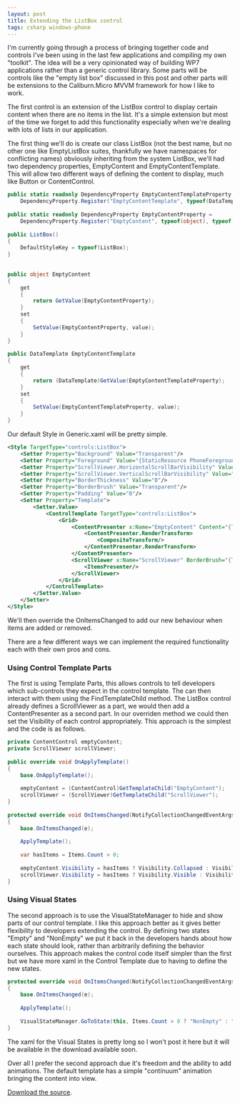 ```yaml
---
layout: post
title: Extending the ListBox control
tags: csharp windows-phone
---
```


I'm currently going through a process of bringing together code and controls I've been using in the last few applications and compiling my own "toolkit". The idea will be a very opinionated way of building WP7 applications rather than a generic control library. Some parts will be controls like the "empty list box" discussed in this post and other parts will be extensions to the Caliburn.Micro MVVM framework for how I like to work.

The first control is an extension of the ListBox control to display certain content when there are no items in the list. It's a simple extension but most of the time we forget to add this functionality especially when we're dealing with lots of lists in our application.

The first thing we'll do is create our class ListBox (not the best name, but no other one like EmptyListBox suites, thankfully we have namespaces for conflicting names) obviously inheriting from the system ListBox, we'll had two dependency properties, EmptyContent and EmptyContentTemplate. This will allow two different ways of defining the content to display, much like Button or ContentControl.

``` csharp
public static readonly DependencyProperty EmptyContentTemplateProperty =
    DependencyProperty.Register("EmptyContentTemplate", typeof(DataTemplate), typeof(ListBox), null);
 
public static readonly DependencyProperty EmptyContentProperty =
    DependencyProperty.Register("EmptyContent", typeof(object), typeof(ListBox), null);
 
public ListBox()
{
    DefaultStyleKey = typeof(ListBox);
}
 
 
public object EmptyContent
{
    get
    {
        return GetValue(EmptyContentProperty);
    }
    set
    {
        SetValue(EmptyContentProperty, value);
    }
}
 
public DataTemplate EmptyContentTemplate
{
    get
    {
        return (DataTemplate)GetValue(EmptyContentTemplateProperty);
    }
    set
    {
        SetValue(EmptyContentTemplateProperty, value);
    }
}
```

Our default Style in Generic.xaml will be pretty simple.

``` xml
<Style TargetType="controls:ListBox">
    <Setter Property="Background" Value="Transparent"/>
    <Setter Property="Foreground" Value="{StaticResource PhoneForegroundBrush}"/>
    <Setter Property="ScrollViewer.HorizontalScrollBarVisibility" Value="Disabled"/>
    <Setter Property="ScrollViewer.VerticalScrollBarVisibility" Value="Auto"/>
    <Setter Property="BorderThickness" Value="0"/>
    <Setter Property="BorderBrush" Value="Transparent"/>
    <Setter Property="Padding" Value="0"/>
    <Setter Property="Template">
        <Setter.Value>
            <ControlTemplate TargetType="controls:ListBox">
                <Grid>
                    <ContentPresenter x:Name="EmptyContent" Content="{TemplateBinding EmptyContent}" ContentTemplate="{TemplateBinding EmptyContentTemplate}" RenderTransformOrigin="0.5,0.5" >
                        <ContentPresenter.RenderTransform>
                            <CompositeTransform/>
                        </ContentPresenter.RenderTransform>
                    </ContentPresenter>
                    <ScrollViewer x:Name="ScrollViewer" BorderBrush="{TemplateBinding BorderBrush}" BorderThickness="{TemplateBinding BorderThickness}" Background="{TemplateBinding Background}" Foreground="{TemplateBinding Foreground}" Padding="{TemplateBinding Padding}">
                        <ItemsPresenter/>
                    </ScrollViewer>
                </Grid>
            </ControlTemplate>
        </Setter.Value>
    </Setter>
</Style>
```

We'll then override the OnItemsChanged to add our new behaviour when items are added or removed.

There are a few different ways we can implement the required functionality each with their own pros and cons. 

### Using Control Template Parts

The first is using Template Parts, this allows controls to tell developers which sub-controls they expect in the control template. The can then interact with them using the FindTemplateChild method. The ListBox control already defines a ScrollViewer as a part, we would then add a ContentPresenter as a second part. In our overriden method we could then set the Visibility of each control appropriately. This approach is the simplest and the code is as follows.

``` csharp
private ContentControl emptyContent;
private ScrollViewer scrollViewer;
 
public override void OnApplyTemplate()
{
    base.OnApplyTemplate();
 
    emptyContent = (ContentControl)GetTemplateChild("EmptyContent");
    scrollViewer = (ScrollViewer)GetTemplateChild("ScrollViewer");
}
 
protected override void OnItemsChanged(NotifyCollectionChangedEventArgs e)
{
    base.OnItemsChanged(e);
 
    ApplyTemplate();
 
    var hasItems = Items.Count > 0;
 
    emptyContent.Visibility = hasItems ? Visibility.Collapsed : Visibility.Visible;
    scrollViewer.Visibility = hasItems ? Visibility.Visible : Visibility.Collapsed;
}
```

### Using Visual States

The second approach is to use the VisualStateManager to hide and show parts of our control template. I like this approach better as it gives better flexibility to developers extending the control. By defining two states "Empty" and "NonEmpty" we put it back in the developers hands about how each state should look, rather than arbitrarily defining the behavior ourselves.  This approach makes the control code itself simpler than the first but we have more xaml in the Control Template due to having to define the new states.

``` csharp
protected override void OnItemsChanged(NotifyCollectionChangedEventArgs e)
{
    base.OnItemsChanged(e);
 
    ApplyTemplate();
 
    VisualStateManager.GoToState(this, Items.Count > 0 ? "NonEmpty" : "Empty", true);
}
```

The xaml for the Visual States is pretty long so I won't post it here but it will be available in the download available soon.

Over all I prefer the second approach due it's freedom and the ability to add animations. The default template has a simple "continuum" animation bringing the content into view.

[Download the source](https://bitbucket.org/nigel.sampson/compiled-experience-toolkit).
